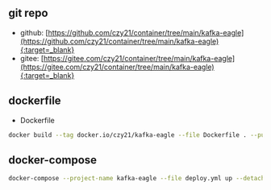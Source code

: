 ## git repo
  - github: [https://github.com/czy21/container/tree/main/kafka-eagle](https://github.com/czy21/container/tree/main/kafka-eagle){:target=_blank}
  - gitee: [https://gitee.com/czy21/container/tree/main/kafka-eagle](https://gitee.com/czy21/container/tree/main/kafka-eagle){:target=_blank}
## dockerfile
- Dockerfile
```bash
docker build --tag docker.io/czy21/kafka-eagle --file Dockerfile . --pull
```
## docker-compose
```bash
docker-compose --project-name kafka-eagle --file deploy.yml up --detach --remove-orphans
```